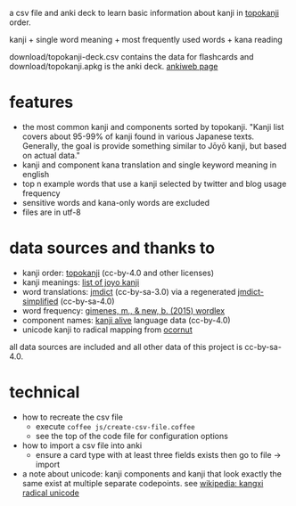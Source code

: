 a csv file and anki deck to learn basic information about kanji in [topokanji](https://github.com/scriptin/topokanji) order.

kanji + single word meaning + most frequently used words + kana reading

download/topokanji-deck.csv contains the data for flashcards and download/topokanji.apkg is the anki deck. [ankiweb page](https://ankiweb.net/shared/info/211883411)

# features
* the most common kanji and components sorted by topokanji. "Kanji list covers about 95-99% of kanji found in various Japanese texts. Generally, the goal is provide something similar to Jōyō kanji, but based on actual data."
* kanji and component kana translation and single keyword meaning in english
* top n example words that use a kanji selected by twitter and blog usage frequency
* sensitive words and kana-only words are excluded
* files are in utf-8

# data sources and thanks to
* kanji order: [topokanji](https://github.com/scriptin/topokanji) (cc-by-4.0 and other licenses)
* kanji meanings: [list of joyo kanji](https://en.wikipedia.org/wiki/List_of_j%C5%8Dy%C5%8D_kanji)
* word translations: [jmdict](http://www.edrdg.org/jmdict/j_jmdict.html) (cc-by-sa-3.0) via a regenerated [jmdict-simplified](https://github.com/scriptin/jmdict-simplified) (cc-by-sa-4.0)
* word frequency: [gimenes, m., & new, b. (2015) wordlex](http://www.lexique.org/?page_id=250)
* component names: [kanji alive](https://github.com/kanjialive/kanji-data-media) language data (cc-by-4.0)
* unicode kanji to radical mapping from [ocornut](https://gist.github.com/ocornut/18844be7446b63d936e4fab8fb5e6e01)

all data sources are included and all other data of this project is cc-by-sa-4.0.

# technical
* how to recreate the csv file
  * execute `coffee js/create-csv-file.coffee`
  * see the top of the code file for configuration options
* how to import a csv file into anki
  * ensure a card type with at least three fields exists then go to file -> import
* a note about unicode: kanji components and kanji that look exactly the same exist at multiple separate codepoints. see [wikipedia: kangxi radical unicode](https://en.wikipedia.org/wiki/Kangxi_radical#Unicode)
